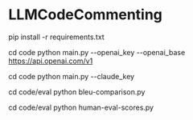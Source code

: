 # LLMCodeCommenting

pip install -r requirements.txt

cd code
python main.py --openai_key <insert openai_key> --openai_base https://api.openai.com/v1

cd code 
python main.py --claude_key <insert claude_api_key>

cd code/eval
python bleu-comparison.py

cd code/eval
python human-eval-scores.py